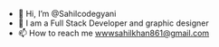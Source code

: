 - 👋 Hi, I’m @Sahilcodegyani
- 👀 I am a Full Stack Developer and graphic designer
- 📫 How to reach me wwwsahilkhan861@gmail.com

<!---
Sahilcodegyani/Sahilcodegyani is a ✨ special ✨ repository because its `README.md` (this file) appears on your GitHub profile.
You can click the Preview link to take a look at your changes.
--->
